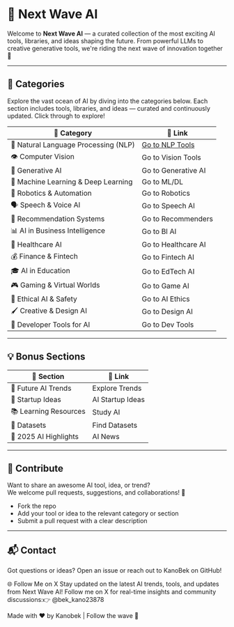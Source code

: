 # 🌊 Next Wave AI

Welcome to **Next Wave AI** — a curated collection of the most exciting AI tools, libraries, and ideas shaping the future. From powerful LLMs to creative generative tools, we're riding the next wave of innovation together 🚀

---

## 🧭 Categories

Explore the vast ocean of AI by diving into the categories below. Each section includes tools, libraries, and ideas — curated and continuously updated. Click through to explore!

| 🌟 Category | 📁 Link |
| --- | --- |
| 🧠 Natural Language Processing (NLP) | [Go to NLP Tools](https://github.com/yourusername/nlp-tools) |
| 👁️ Computer Vision | Go to Vision Tools |
| 🎨 Generative AI | Go to Generative AI |
| 🔢 Machine Learning & Deep Learning | Go to ML/DL |
| 🤖 Robotics & Automation | Go to Robotics |
| 🗣️ Speech & Voice AI | Go to Speech AI |
| 🎯 Recommendation Systems | Go to Recommenders |
| 📊 AI in Business Intelligence | Go to BI AI |
| 🏥 Healthcare AI | Go to Healthcare AI |
| 💰 Finance & Fintech | Go to Fintech AI |
| 🎓 AI in Education | Go to EdTech AI |
| 🎮 Gaming & Virtual Worlds | Go to Game AI |
| 🧩 Ethical AI & Safety | Go to AI Ethics |
| 🖌️ Creative & Design AI | Go to Design AI |
| 🧰 Developer Tools for AI | Go to Dev Tools |

---

## 💡 Bonus Sections

| 🌈 Section | 📁 Link |
| --- | --- |
| 🚀 Future AI Trends | Explore Trends |
| 🌱 Startup Ideas | AI Startup Ideas |
| 📚 Learning Resources | Study AI |
| 📂 Datasets | Find Datasets |
| 📰 2025 AI Highlights | AI News |

---

## 🤝 Contribute

Want to share an awesome AI tool, idea, or trend?\
We welcome pull requests, suggestions, and collaborations! 🌟

- Fork the repo
- Add your tool or idea to the relevant category or section
- Submit a pull request with a clear description

---

## 📬 Contact

Got questions or ideas? Open an issue or reach out to KanoBek on GitHub!

🌐 Follow Me on X
Stay updated on the latest AI trends, tools, and updates from Next Wave AI! Follow me on X for real-time insights and community discussions:👉 @bek_kano23878

Made with ❤️ by Kanobek  | Follow the wave 🌊
